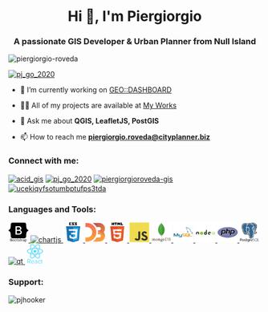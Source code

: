 <h1 align="center">Hi 👋, I'm Piergiorgio</h1>
<h3 align="center">A passionate GIS Developer & Urban Planner from Null Island</h3>

<p align="left"> <img src="https://komarev.com/ghpvc/?username=piergiorgio-roveda&label=Profile%20views&color=0e75b6&style=flat" alt="piergiorgio-roveda" /> </p>

<p align="left"> <a href="https://twitter.com/pj_go_2020" target="blank"><img src="https://img.shields.io/twitter/follow/pj_go_2020?logo=twitter&style=for-the-badge" alt="pj_go_2020" /></a> </p>

- 🔭 I’m currently working on [GEO::DASHBOARD](https://github.com/piergiorgio-roveda/geodashboard-demo)

- 👨‍💻 All of my projects are available at [My Works](https://drive.google.com/file/d/1JPeYx0fRB8CcXQfQMqxgo78qLpo-scbg/view?usp=sharing)

- 💬 Ask me about **QGIS, LeafletJS, PostGIS**

- 📫 How to reach me **piergiorgio.roveda@cityplanner.biz**

<h3 align="left">Connect with me:</h3>
<p align="left">
<a href="https://codepen.io/acid_gis" target="blank"><img align="center" src="https://raw.githubusercontent.com/rahuldkjain/github-profile-readme-generator/master/src/images/icons/Social/codepen.svg" alt="acid_gis" height="30" width="40" /></a>
<a href="https://twitter.com/pj_go_2020" target="blank"><img align="center" src="https://raw.githubusercontent.com/rahuldkjain/github-profile-readme-generator/master/src/images/icons/Social/twitter.svg" alt="pj_go_2020" height="30" width="40" /></a>
<a href="https://linkedin.com/in/piergiorgioroveda-gis" target="blank"><img align="center" src="https://raw.githubusercontent.com/rahuldkjain/github-profile-readme-generator/master/src/images/icons/Social/linked-in-alt.svg" alt="piergiorgioroveda-gis" height="30" width="40" /></a>
<a href="https://www.youtube.com/c/ucekiqyfsotumbptufps3tda" target="blank"><img align="center" src="https://raw.githubusercontent.com/rahuldkjain/github-profile-readme-generator/master/src/images/icons/Social/youtube.svg" alt="ucekiqyfsotumbptufps3tda" height="30" width="40" /></a>
</p>

<h3 align="left">Languages and Tools:</h3>
<p align="left"> <a href="https://getbootstrap.com" target="_blank" rel="noreferrer"> <img src="https://raw.githubusercontent.com/devicons/devicon/master/icons/bootstrap/bootstrap-plain-wordmark.svg" alt="bootstrap" width="40" height="40"/> </a> <a href="https://www.chartjs.org" target="_blank" rel="noreferrer"> <img src="https://www.chartjs.org/media/logo-title.svg" alt="chartjs" width="40" height="40"/> </a> <a href="https://www.w3schools.com/css/" target="_blank" rel="noreferrer"> <img src="https://raw.githubusercontent.com/devicons/devicon/master/icons/css3/css3-original-wordmark.svg" alt="css3" width="40" height="40"/> </a> <a href="https://d3js.org/" target="_blank" rel="noreferrer"> <img src="https://raw.githubusercontent.com/devicons/devicon/master/icons/d3js/d3js-original.svg" alt="d3js" width="40" height="40"/> </a> <a href="https://www.w3.org/html/" target="_blank" rel="noreferrer"> <img src="https://raw.githubusercontent.com/devicons/devicon/master/icons/html5/html5-original-wordmark.svg" alt="html5" width="40" height="40"/> </a> <a href="https://developer.mozilla.org/en-US/docs/Web/JavaScript" target="_blank" rel="noreferrer"> <img src="https://raw.githubusercontent.com/devicons/devicon/master/icons/javascript/javascript-original.svg" alt="javascript" width="40" height="40"/> </a> <a href="https://www.mongodb.com/" target="_blank" rel="noreferrer"> <img src="https://raw.githubusercontent.com/devicons/devicon/master/icons/mongodb/mongodb-original-wordmark.svg" alt="mongodb" width="40" height="40"/> </a> <a href="https://www.mysql.com/" target="_blank" rel="noreferrer"> <img src="https://raw.githubusercontent.com/devicons/devicon/master/icons/mysql/mysql-original-wordmark.svg" alt="mysql" width="40" height="40"/> </a> <a href="https://nodejs.org" target="_blank" rel="noreferrer"> <img src="https://raw.githubusercontent.com/devicons/devicon/master/icons/nodejs/nodejs-original-wordmark.svg" alt="nodejs" width="40" height="40"/> </a> <a href="https://www.php.net" target="_blank" rel="noreferrer"> <img src="https://raw.githubusercontent.com/devicons/devicon/master/icons/php/php-original.svg" alt="php" width="40" height="40"/> </a> <a href="https://www.postgresql.org" target="_blank" rel="noreferrer"> <img src="https://raw.githubusercontent.com/devicons/devicon/master/icons/postgresql/postgresql-original-wordmark.svg" alt="postgresql" width="40" height="40"/> </a> <a href="https://www.qt.io/" target="_blank" rel="noreferrer"> <img src="https://upload.wikimedia.org/wikipedia/commons/0/0b/Qt_logo_2016.svg" alt="qt" width="40" height="40"/> </a> <a href="https://reactjs.org/" target="_blank" rel="noreferrer"> <img src="https://raw.githubusercontent.com/devicons/devicon/master/icons/react/react-original-wordmark.svg" alt="react" width="40" height="40"/> </a> </p>

<h3 align="left">Support:</h3>
<p><a href="https://www.buymeacoffee.com/pjhooker"> <img align="left" src="https://cdn.buymeacoffee.com/buttons/v2/default-yellow.png" height="50" width="210" alt="pjhooker" /></a></p>


